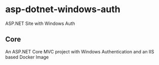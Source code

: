 # asp-dotnet-windows-auth
ASP.NET Site with Windows Auth

## Core

An ASP.NET Core MVC project with Windows Authentication and an IIS based Docker Image